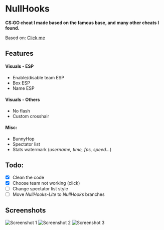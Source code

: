 # NullHooks
**CS:GO cheat I made based on the famous base, and many other cheats I found.**

Based on: [Click me](REFERENCES.md)

## Features
#### Visuals - ESP
- Enable/disable team ESP
- Box ESP
- Name ESP
<!-- 
- Health ESP
- Line
- C4 ESP
-->

#### Visuals - Others
- No flash
- Custom crosshair

#### Misc:
- BunnyHop
- Spectator list
- Stats watermark (*username, time, fps, speed...*)

## Todo:
- [X] Clean the code
- [X] Choose team not working (click)
- [ ] Change spectator list style
- [ ] Move *NullHooks-Lite* to *NullHooks* branches

## Screenshots
![Screenshot 1](screenshots/screenshot1.jpg)
![Screenshot 2](screenshots/screenshot2.jpg)
![Screenshot 3](screenshots/screenshot3.jpg)
